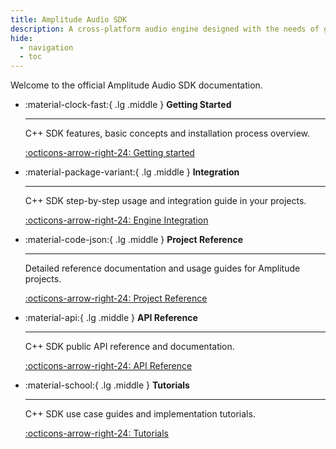 ```yaml
---
title: Amplitude Audio SDK
description: A cross-platform audio engine designed with the needs of games in mind.
hide:
  - navigation
  - toc
---
```


Welcome to the official Amplitude Audio SDK documentation.

<div class="grid cards" markdown>

-   :material-clock-fast:{ .lg .middle } __Getting Started__

    ---

    C++ SDK features, basic concepts and installation process overview.

    [:octicons-arrow-right-24: Getting started](./getting-started/introduction.md)

-   :material-package-variant:{ .lg .middle } __Integration__

    ---

    C++ SDK step-by-step usage and integration guide in your projects.

    [:octicons-arrow-right-24: Engine Integration](./integration/cmake-setup.md)

-   :material-code-json:{ .lg .middle } __Project Reference__

    ---

    Detailed reference documentation and usage guides for Amplitude projects.

    [:octicons-arrow-right-24: Project Reference](./project/project-architecture.md)

-   :material-api:{ .lg .middle } __API Reference__

    ---

    C++ SDK public API reference and documentation.

    [:octicons-arrow-right-24: API Reference](./api/index.md)

-   :material-school:{ .lg .middle } __Tutorials__

    ---

    C++ SDK use case guides and implementation tutorials.

    [:octicons-arrow-right-24: Tutorials](#)

</div>
